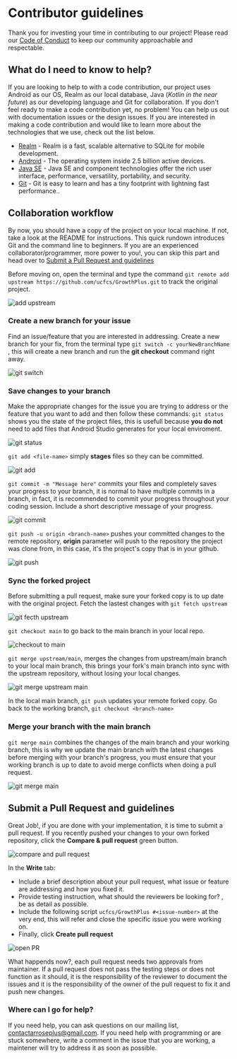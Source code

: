 # Contributor guidelines 

Thank you for investing your time in contributing to our project! 
Please read our [Code of Conduct](./CODE_OF_CONDUCT.md) to keep our community approachable and respectable.

## What do I need to know to help?
If you are looking to help to with a code contribution, our project uses  Android as our OS, Realm as our local database, Java (_Kotlin in the near future_) as our developing language and Git for collaboration. If you don't feel ready to make a code contribution yet, no problem! You can help us out with  documentation issues or the design issues.
If you are interested in making a code contribution and would like to learn more about the technologies that we use, check out the list below.

* [Realm](https://www.mongodb.com/docs/realm/sdk/java/realm-database/) - Realm is a fast, scalable alternative to SQLite for mobile development. 
* [Android](https://developer.android.com/guide) - The operating system inside 2.5 billion active devices.
* [Java SE](https://docs.oracle.com/en/java/) - Java SE and component technologies offer the rich user interface, performance, versatility, portability, and security.
* [Git](https://git-scm.com/docs) - Git is easy to learn and has a tiny footprint with lightning fast performance..

## Collaboration workflow

By now, you should have a copy of the project on your local machine. 
If not, take a look at the README for instructions.
This quick rundown introduces Git and the command line to beginners. If you are an experienced collaborator/programmer, more power to you!, you can skip this part and head over to [Submit a Pull Request and guidelines](#submit-a-pull-request-and-guidelines)
 
Before moving on, open the terminal and type the command `git remote add upstream https://github.com/ucfcs/GrowthPlus.git` to track the original project.

![add upstream](https://github.com/ucfcs/GrowthPlus/assets/45129978/8493291e-3c7a-4094-b001-2cbadc131e09)

### Create a new branch for your issue

Find an issue/feature that you are interested in addressing.
Create a new branch for your fix, from the terminal type
`git switch -c yourNewBranchName` , this will create a new branch and run the **git checkout** command right away.

![git switch](https://github.com/ucfcs/GrowthPlus/assets/45129978/86ee504f-47b1-4e18-9039-fb735bdae025)

### Save changes to your branch

Make the appropriate changes for the issue you are trying to address or the feature that you want to add and then follow these commands:
`git status` shows you the state of the project files, this is usefull because **you do not** need to add files that Android Studio generates for your local enviroment.

![git status](https://github.com/ucfcs/GrowthPlus/assets/45129978/caa6ea32-d80c-4b19-b372-6629d912822e)

`git add <file-name>` simply **stages** files so they can be committed. 

![git add](https://github.com/ucfcs/GrowthPlus/assets/45129978/08b08f36-8be1-40bf-9574-71c815798622)

`git commit -m "Message here"` commits your files and completely saves your progress to your branch, it is normal to have multiple commits in a branch, in fact, it is recommended to commit your progress throughout your coding session. Include a short descriptive message of your progress.

![git commit](https://github.com/ucfcs/GrowthPlus/assets/45129978/4e4b7dfe-641e-4382-ac7d-1366fe8f732f)

`git push -u origin <branch-name>` pushes your committed changes to the remote repository, **origin** parameter will push to the repository the project was clone from, in this case, it's the project's copy that is in your github. 

![git push](https://github.com/ucfcs/GrowthPlus/assets/45129978/fd878b55-1ee5-47c3-a02f-557e76e03220)

### Sync the forked project

Before submitting a pull request, make sure your forked copy is to up date with the original project. Fetch the lastest changes with `git fetch upstream`

![git fecth upstream](https://github.com/ucfcs/GrowthPlus/assets/45129978/8539801c-ab22-48c7-ad13-617b7cff1881)

`git checkout main` to go back to the main branch in your local repo. 

![checkout to main](https://github.com/ucfcs/GrowthPlus/assets/45129978/1a214141-56d7-44ff-840d-10ef890fd7c5)

`git merge upstream/main`, merges the changes from upstream/main branch to your local main branch, this brings your fork's main branch into sync with the upstream repository, without losing your local changes.

![git merge upstream main](https://github.com/ucfcs/GrowthPlus/assets/45129978/97887bd6-2d15-4306-9465-715a1aa8f6ce)

In the local main branch, `git push` updates your remote forked copy.
Go back to the working branch, `git checkout <branch-name>`

### Merge your branch with the main branch 

`git merge main` combines the changes of the main branch and your working branch, this is why we update the main branch with the latest changes before merging with your branch's progress, you must ensure that your working branch is up to date to avoid merge conflicts when doing a pull request.

![git merge main](https://github.com/ucfcs/GrowthPlus/assets/45129978/bfc69cfd-4e25-41f6-8d7b-3654723901f1)

## Submit a Pull Request and guidelines

Great Job!, if you are done with your implementation, it is time to submit a pull request. If you recently pushed your changes to your own forked repository, click the **Compare & pull request** green button. 

![compare and pull request](https://github.com/ucfcs/GrowthPlus/assets/45129978/c9b82bba-9f3d-4db1-99c8-5e16e5c28e1b)

In the **Write** tab: 
- Include a brief description about your pull request, what issue or feature are addressing and how you fixed it. 
- Provide testing instruction, what should the reviewers be looking for? , be as detail as possible. 
- Include the following script `ucfcs/GrowthPlus #<issue-number>` at the very end, this will refer and close the specific issue you were working on.
- Finally, click **Create pull request**

![open PR](https://github.com/ucfcs/GrowthPlus/assets/45129978/dc78ae5c-f0ed-4fbf-8bf9-5960d5939614)

What happends now?, each pull request needs two approvals from maintainer. 
If a pull request does not pass the testing steps or does not function as it should, it is the responsibility of the reviewer to document the issues and it is the responsibility of the owner of the pull request to fix it and push new changes.
  
### Where can I go for help?

If you need help, you can ask questions on our mailing list, contactarroseplus@gmail.com.
If you need help with programming or are stuck somewhere, write a comment in the issue that you are working, a maintener will try to address it as soon as possible. 


